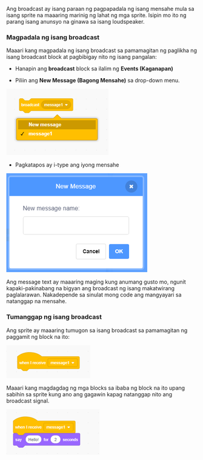Ang broadcast ay isang paraan ng pagpapadala ng isang mensahe mula sa isang sprite na maaaring marinig ng lahat ng mga sprite. Isipin mo ito ng parang isang anunsyo na ginawa sa isang loudspeaker.

### Magpadala ng isang broadcast

Maaari kang magpadala ng isang broadcast sa pamamagitan ng paglikha ng isang broadcast block at pagbibigay nito ng isang pangalan:

+ Hanapin ang **broadcast** block sa ilalim ng **Events (Kaganapan)**

+ Piliin ang **New Message (Bagong Mensahe)** sa drop-down menu.

![I-dropdown ang broadcast block](images/broadcast-block.png)

+ Pagkatapos ay i-type ang iyong mensahe

![Lumikha ng isang broadcast](images/new-broadcast.png)

Ang message text ay maaaring maging kung anumang gusto mo, ngunit kapaki-pakinabang na bigyan ang broadcast ng isang makatwirang paglalarawan. Nakadepende sa sinulat mong code ang mangyayari sa natanggap na mensahe.

### Tumanggap ng isang broadcast

Ang sprite ay maaaring tumugon sa isang broadcast sa pamamagitan ng paggamit ng block na ito:

![Tumanggap ng isang broadcast](images/receive-a-broadcast.png)

Maaari kang magdagdag ng mga blocks sa ibaba ng block na ito upang sabihin sa sprite kung ano ang gagawin kapag natanggap nito ang broadcast signal.

![Tumanggap ng halimbawa](images/receive-example.png)